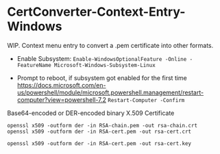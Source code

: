 # CertConverter-Context-Entry-Windows
WIP. Context menu entry to convert a .pem certificate into other formats.


- Enable Subsystem:
`Enable-WindowsOptionalFeature -Online -FeatureName Microsoft-Windows-Subsystem-Linux`

- Prompt to reboot, if subsystem got enabled for the first time
https://docs.microsoft.com/en-us/powershell/module/microsoft.powershell.management/restart-computer?view=powershell-7.2
`Restart-Computer -Confirm`


Base64-encoded or DER-encoded binary X.509 Certificate
```shell
openssl x509 -outform der -in RSA-chain.pem -out rsa-chain.crt
openssl x509 -outform der -in RSA-cert.pem -out rsa-cert.crt
```


```shell
openssl x509 -outform der -in RSA-cert.pem -out rsa-cert.key
```
